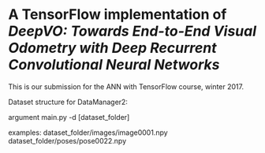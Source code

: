 # A TensorFlow implementation of _DeepVO: Towards End-to-End Visual Odometry with Deep Recurrent Convolutional Neural Networks_

This is our submission for the ANN with TensorFlow course, winter 2017.





Dataset structure for DataManager2:

argument main.py
-d [dataset_folder]

examples:
dataset_folder/images/image0001.npy
dataset_folder/poses/pose0022.npy
